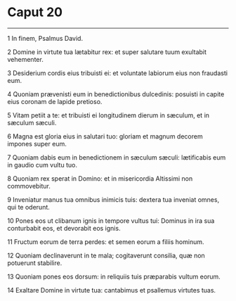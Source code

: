 # Caput 20

***

1 In finem, Psalmus David.

2 Domine in virtute tua lætabitur rex: et super salutare tuum exultabit vehementer.

3 Desiderium cordis eius tribuisti ei: et voluntate labiorum eius non fraudasti eum.

4 Quoniam prævenisti eum in benedictionibus dulcedinis: posuisti in capite eius coronam de lapide pretioso.

5 Vitam petiit a te: et tribuisti ei longitudinem dierum in sæculum, et in sæculum sæculi.

6 Magna est gloria eius in salutari tuo: gloriam et magnum decorem impones super eum.

7 Quoniam dabis eum in benedictionem in sæculum sæculi: lætificabis eum in gaudio cum vultu tuo.

8 Quoniam rex sperat in Domino: et in misericordia Altissimi non commovebitur.

9 Inveniatur manus tua omnibus inimicis tuis: dextera tua inveniat omnes, qui te oderunt.

10 Pones eos ut clibanum ignis in tempore vultus tui: Dominus in ira sua conturbabit eos, et devorabit eos ignis.

11 Fructum eorum de terra perdes: et semen eorum a filiis hominum.

12 Quoniam declinaverunt in te mala; cogitaverunt consilia, quæ non potuerunt stabilire.

13 Quoniam pones eos dorsum: in reliquiis tuis præparabis vultum eorum.

14 Exaltare Domine in virtute tua: cantabimus et psallemus virtutes tuas.


